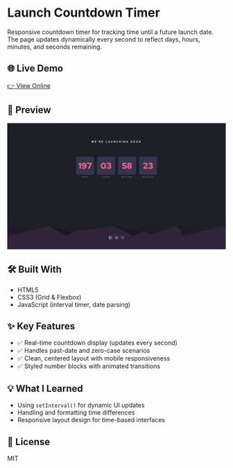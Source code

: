 # Launch Countdown Timer

Responsive countdown timer for tracking time until a future launch date. The page updates dynamically every second to reflect days, hours, minutes, and seconds remaining.

## 🌐 Live Demo  
[👉 View Online](https://vanta-zjm.github.io/launch-countdown-timer/)

## 📸 Preview  
![Project Screenshot](assets/preview.png)

## 🛠️ Built With
- HTML5
- CSS3 (Grid & Flexbox)
- JavaScript (interval timer, date parsing)

## ✨ Key Features
- ✅ Real-time countdown display (updates every second)
- ✅ Handles past-date and zero-case scenarios
- ✅ Clean, centered layout with mobile responsiveness
- ✅ Styled number blocks with animated transitions

## 💡 What I Learned
- Using `setInterval()` for dynamic UI updates
- Handling and formatting time differences
- Responsive layout design for time-based interfaces

## 📄 License  
MIT
